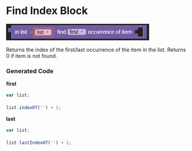 # Find Index Block

![Find Index Block](../../images/list/find_index.jpg)

Returns the index of the first/last occurrence of the item in the list. Returns 0 if item is not found.

### Generated Code

**first**

```js
var list;

list.indexOf('') + 1;
```

**last**

```js
var list;

list.lastIndexOf('') + 1;
```